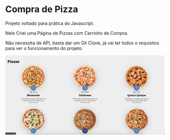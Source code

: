 # Compra de Pizza

Projeto voltado para prática do Javascript.

Nele Criei uma Página de Pizzas com Carrinho de Compra.

Não necessita de API, basta dar um Git Clone, já vai ter todos o requisitos para ver o funcionamento do projeto.

<img src="/img-readme.png" />
